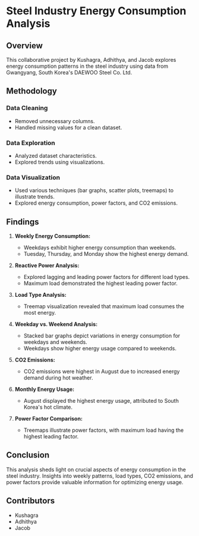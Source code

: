 # Steel Industry Energy Consumption Analysis

## Overview

This collaborative project by Kushagra, Adhithya, and Jacob explores energy consumption patterns in the steel industry using data from Gwangyang, South Korea's DAEWOO Steel Co. Ltd.

## Methodology

### Data Cleaning
- Removed unnecessary columns.
- Handled missing values for a clean dataset.

### Data Exploration
- Analyzed dataset characteristics.
- Explored trends using visualizations.

### Data Visualization
- Used various techniques (bar graphs, scatter plots, treemaps) to illustrate trends.
- Explored energy consumption, power factors, and CO2 emissions.

## Findings

1. **Weekly Energy Consumption:**
   - Weekdays exhibit higher energy consumption than weekends.
   - Tuesday, Thursday, and Monday show the highest energy demand.

2. **Reactive Power Analysis:**
   - Explored lagging and leading power factors for different load types.
   - Maximum load demonstrated the highest leading power factor.

3. **Load Type Analysis:**
   - Treemap visualization revealed that maximum load consumes the most energy.

4. **Weekday vs. Weekend Analysis:**
   - Stacked bar graphs depict variations in energy consumption for weekdays and weekends.
   - Weekdays show higher energy usage compared to weekends.

5. **CO2 Emissions:**
   - CO2 emissions were highest in August due to increased energy demand during hot weather.

6. **Monthly Energy Usage:**
   - August displayed the highest energy usage, attributed to South Korea's hot climate.

7. **Power Factor Comparison:**
   - Treemaps illustrate power factors, with maximum load having the highest leading factor.

## Conclusion

This analysis sheds light on crucial aspects of energy consumption in the steel industry. Insights into weekly patterns, load types, CO2 emissions, and power factors provide valuable information for optimizing energy usage.

## Contributors

- Kushagra
- Adhithya
- Jacob



